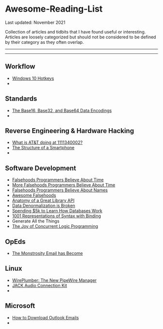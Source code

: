 # Awesome-Reading-List
Last updated: November 2021

Collection of articles and tidbits that I have found useful or interesting. Articles are loosely categorized but should not be considered to be defined by their category as they often overlap.

---

<!-- TocDown Begin -->

<!-- TocDown End -->

---


## Workflow

* [Windows 10 Hotkeys](https://support.microsoft.com/en-us/windows/keyboard-shortcuts-in-windows-dcc61a57-8ff0-cffe-9796-cb9706c75eec#WindowsVersion=Windows_10)
* 

## Standards

* [The Base16, Base32, and Base64 Data Encodings](https://datatracker.ietf.org/doc/html/rfc4648)
* 

## Reverse Engineering & Hardware Hacking

* [What is AT&T doing at 1111340002?](https://scribe.rip/telecom-expert/what-is-at-t-doing-at-1111340002-c418876c212c)
* [The Structure of a Smartphone](https://medium.com/telecom-expert/structure-of-a-smartphone-383575de3eaf)
* 

## Software Development

* [Falsehoods Programmers Believe About Time](https://infiniteundo.com/post/25326999628/falsehoods-programmers-believe-about-time)
* [More Falsehoods Programmers Believe About Time](https://infiniteundo.com/post/25509354022/more-falsehoods-programmers-believe-about-time)
* [Falsehoods Programmers Believe About Names](https://www.kalzumeus.com/2010/06/17/falsehoods-programmers-believe-about-names/)
* [Awesome Falsehoods](https://github.com/kdeldycke/awesome-falsehood)
* [Anatomy of a Great Library API](https://brandur.org/nanoglyphs/019-api-libraries)
* [Data Denormalization is Broken](https://lironshapira.medium.com/data-denormalization-is-broken-7b697352f405)
* [Spending $5k to Learn How Databases Work](https://briananglin.me/posts/spending-5k-to-learn-how-database-indexes-work/)
* [1001 Representations of Syntax with Binding](https://jesper.sikanda.be/posts/1001-syntax-representations.html)
* Generate All the Things
* [The Joy of Concurrent Logic Programming](http://www.call-with-current-continuation.org/articles/the-joy-of-concurrent-logic-programming.txt)

## OpEds
* [The Monstrosity Email has Become](https://ploum.net/the-monstrosity-email-has-become/)

## Linux

* [WirePlumber: The New PipeWire Manager](https://fedoramagazine.org/wireplumber-the-new-pipewire-session-manager/)
* [JACK Audio Connection Kit](https://jackaudio.org/)
* 

## Microsoft

* [How to Download Outlook Emails](https://www.kerneldatarecovery.com/blog/how-to-download-emails-from-microsoft-outlook/)
* 

